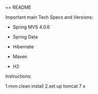 == README

Important main Tech Specs and Versions:

* Spring MVS 4.0.6

* Spring Data

* Hibernate

* Maven

* H2


Instructions:

1.mvn clean install
2.set up tomcat 7 x
